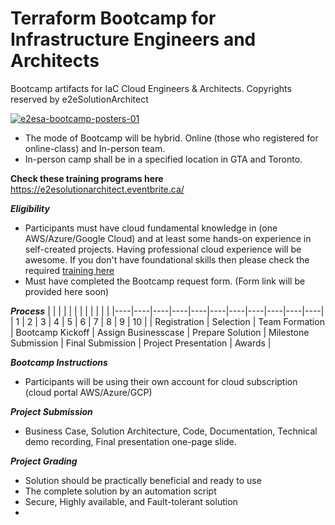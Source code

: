 # Terraform Bootcamp for Infrastructure Engineers and Architects
Bootcamp artifacts for IaC Cloud Engineers &amp; Architects. Copyrights reserved by e2eSolutionArchitect


[![e2esa-bootcamp-posters-01](https://github.com/e2eSolutionArchitect/terraform/assets/62712515/485d9a63-da4b-4308-853d-cca3a5334e89)](https://e2esolutionarchitect.eventbrite.ca)

- The mode of Bootcamp will be hybrid. Online (those who registered for online-class) and In-person team. 
- In-person camp shall be in a specified location in GTA and Toronto. 

**Check these training programs here** https://e2esolutionarchitect.eventbrite.ca/

***Eligibility***

- Participants must have cloud fundamental knowledge in (one AWS/Azure/Google Cloud) and at least some hands-on experience in self-created projects. Having professional cloud experience will be awesome. If you don't have foundational skills then please check the required [training here](https://github.com/e2eSolutionArchitect/academy/blob/main/README.md)
- Must have completed the Bootcamp request form. (Form link will be provided here soon)

***Process***
|    |    |    |    |    |    |    |    |    |    |    |
|----|----|----|----|----|----|----|----|----|----|----|
|  1  |  2  |  3  |  4  |  5  |  6  |  7  |  8  |  9  |  10 |
| Registration  |  Selection  | Team Formation | Bootcamp Kickoff | Assign Businesscase | Prepare Solution | Milestone Submission | Final Submission | Project Presentation | Awards |  

***Bootcamp Instructions***

- Participants will be using their own account for cloud subscription (cloud portal AWS/Azure/GCP)


***Project Submission***
- Business Case, Solution Architecture, Code, Documentation, Technical demo recording, Final presentation one-page slide.  


***Project Grading***
- Solution should be practically beneficial and ready to use
- The complete solution by an automation script
- Secure, Highly available, and Fault-tolerant solution
- 
